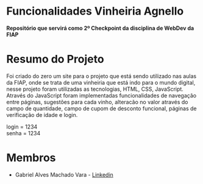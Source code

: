 # Funcionalidades Vinheiria Agnello
**Repositório que servirá como 2º Checkpoint da disciplina de WebDev da FIAP**

# Resumo do Projeto
Foi criado do zero um site para o projeto que está sendo utilizado nas aulas da FIAP, onde se trata de uma vinheiria que está indo para o mundo digital, nesse projeto foram utilizadas as tecnologias, HTML, CSS, JavaScript. Através do JavaScript foram implementadas funcionalidades de navegação entre páginas, sugestões para cada vinho, alteracão no valor através do campo de quantidade, campo de cupom de desconto funcional, páginas de verificação de idade e login.

login = 1234<br>
senha = 1234

# Membros
- Gabriel Alves Machado Vara - [Linkedin](https://www.linkedin.com/in/gabriel-vara-2406a7275/)

